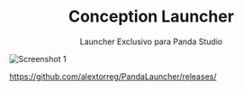 <h1 align="center">Conception Launcher</h1>



<p align="center">Launcher Exclusivo para Panda Studio</p>

![Screenshot 1](https://i.imgur.com/y3DxtFW.png)

https://github.com/alextorreg/PandaLauncher/releases/
